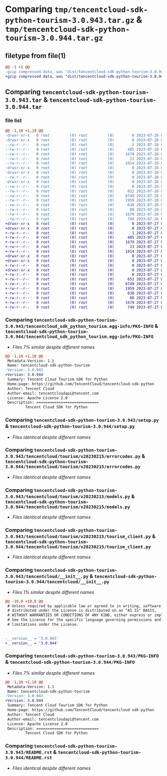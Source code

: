 # Comparing `tmp/tencentcloud-sdk-python-tourism-3.0.943.tar.gz` & `tmp/tencentcloud-sdk-python-tourism-3.0.944.tar.gz`

## filetype from file(1)

```diff
@@ -1 +1 @@
-gzip compressed data, was "dist/tencentcloud-sdk-python-tourism-3.0.943.tar", last modified: Wed Jul 26 00:47:05 2023, max compression
+gzip compressed data, was "dist/tencentcloud-sdk-python-tourism-3.0.944.tar", last modified: Thu Jul 27 02:26:25 2023, max compression
```

## Comparing `tencentcloud-sdk-python-tourism-3.0.943.tar` & `tencentcloud-sdk-python-tourism-3.0.944.tar`

### file list

```diff
@@ -1,19 +1,19 @@
-drwxr-xr-x   0 root         (0) root         (0)        0 2023-07-26 00:47:05.000000 tencentcloud-sdk-python-tourism-3.0.943/
-drwxr-xr-x   0 root         (0) root         (0)        0 2023-07-26 00:47:05.000000 tencentcloud-sdk-python-tourism-3.0.943/tencentcloud_sdk_python_tourism.egg-info/
--rw-r--r--   0 root         (0) root         (0)        1 2023-07-26 00:47:05.000000 tencentcloud-sdk-python-tourism-3.0.943/tencentcloud_sdk_python_tourism.egg-info/dependency_links.txt
--rw-r--r--   0 root         (0) root         (0)      485 2023-07-26 00:47:05.000000 tencentcloud-sdk-python-tourism-3.0.943/tencentcloud_sdk_python_tourism.egg-info/SOURCES.txt
--rw-r--r--   0 root         (0) root         (0)     1679 2023-07-26 00:47:05.000000 tencentcloud-sdk-python-tourism-3.0.943/tencentcloud_sdk_python_tourism.egg-info/PKG-INFO
--rw-r--r--   0 root         (0) root         (0)       13 2023-07-26 00:47:05.000000 tencentcloud-sdk-python-tourism-3.0.943/tencentcloud_sdk_python_tourism.egg-info/top_level.txt
--rw-r--r--   0 root         (0) root         (0)     1014 2023-07-26 00:47:05.000000 tencentcloud-sdk-python-tourism-3.0.943/setup.py
-drwxr-xr-x   0 root         (0) root         (0)        0 2023-07-26 00:47:05.000000 tencentcloud-sdk-python-tourism-3.0.943/tencentcloud/
-drwxr-xr-x   0 root         (0) root         (0)        0 2023-07-26 00:47:05.000000 tencentcloud-sdk-python-tourism-3.0.943/tencentcloud/tourism/
--rw-r--r--   0 root         (0) root         (0)        0 2023-07-26 00:47:05.000000 tencentcloud-sdk-python-tourism-3.0.943/tencentcloud/tourism/__init__.py
-drwxr-xr-x   0 root         (0) root         (0)        0 2023-07-26 00:47:05.000000 tencentcloud-sdk-python-tourism-3.0.943/tencentcloud/tourism/v20230215/
--rw-r--r--   0 root         (0) root         (0)        0 2023-07-26 00:47:05.000000 tencentcloud-sdk-python-tourism-3.0.943/tencentcloud/tourism/v20230215/__init__.py
--rw-r--r--   0 root         (0) root         (0)      652 2023-07-26 00:47:05.000000 tencentcloud-sdk-python-tourism-3.0.943/tencentcloud/tourism/v20230215/errorcodes.py
--rw-r--r--   0 root         (0) root         (0)     8749 2023-07-26 00:47:05.000000 tencentcloud-sdk-python-tourism-3.0.943/tencentcloud/tourism/v20230215/models.py
--rw-r--r--   0 root         (0) root         (0)     1959 2023-07-26 00:47:05.000000 tencentcloud-sdk-python-tourism-3.0.943/tencentcloud/tourism/v20230215/tourism_client.py
--rw-r--r--   0 root         (0) root         (0)      630 2023-07-26 00:47:05.000000 tencentcloud-sdk-python-tourism-3.0.943/tencentcloud/__init__.py
--rw-r--r--   0 root         (0) root         (0)       88 2023-07-26 00:47:05.000000 tencentcloud-sdk-python-tourism-3.0.943/setup.cfg
--rw-r--r--   0 root         (0) root         (0)     1679 2023-07-26 00:47:05.000000 tencentcloud-sdk-python-tourism-3.0.943/PKG-INFO
--rw-r--r--   0 root         (0) root         (0)      749 2023-07-26 00:47:05.000000 tencentcloud-sdk-python-tourism-3.0.943/README.rst
+drwxr-xr-x   0 root         (0) root         (0)        0 2023-07-27 02:26:25.000000 tencentcloud-sdk-python-tourism-3.0.944/
+drwxr-xr-x   0 root         (0) root         (0)        0 2023-07-27 02:26:25.000000 tencentcloud-sdk-python-tourism-3.0.944/tencentcloud_sdk_python_tourism.egg-info/
+-rw-r--r--   0 root         (0) root         (0)        1 2023-07-27 02:26:25.000000 tencentcloud-sdk-python-tourism-3.0.944/tencentcloud_sdk_python_tourism.egg-info/dependency_links.txt
+-rw-r--r--   0 root         (0) root         (0)      485 2023-07-27 02:26:25.000000 tencentcloud-sdk-python-tourism-3.0.944/tencentcloud_sdk_python_tourism.egg-info/SOURCES.txt
+-rw-r--r--   0 root         (0) root         (0)     1679 2023-07-27 02:26:25.000000 tencentcloud-sdk-python-tourism-3.0.944/tencentcloud_sdk_python_tourism.egg-info/PKG-INFO
+-rw-r--r--   0 root         (0) root         (0)       13 2023-07-27 02:26:25.000000 tencentcloud-sdk-python-tourism-3.0.944/tencentcloud_sdk_python_tourism.egg-info/top_level.txt
+-rw-r--r--   0 root         (0) root         (0)     1014 2023-07-27 02:26:25.000000 tencentcloud-sdk-python-tourism-3.0.944/setup.py
+drwxr-xr-x   0 root         (0) root         (0)        0 2023-07-27 02:26:25.000000 tencentcloud-sdk-python-tourism-3.0.944/tencentcloud/
+drwxr-xr-x   0 root         (0) root         (0)        0 2023-07-27 02:26:25.000000 tencentcloud-sdk-python-tourism-3.0.944/tencentcloud/tourism/
+-rw-r--r--   0 root         (0) root         (0)        0 2023-07-27 02:26:25.000000 tencentcloud-sdk-python-tourism-3.0.944/tencentcloud/tourism/__init__.py
+drwxr-xr-x   0 root         (0) root         (0)        0 2023-07-27 02:26:25.000000 tencentcloud-sdk-python-tourism-3.0.944/tencentcloud/tourism/v20230215/
+-rw-r--r--   0 root         (0) root         (0)        0 2023-07-27 02:26:25.000000 tencentcloud-sdk-python-tourism-3.0.944/tencentcloud/tourism/v20230215/__init__.py
+-rw-r--r--   0 root         (0) root         (0)      652 2023-07-27 02:26:25.000000 tencentcloud-sdk-python-tourism-3.0.944/tencentcloud/tourism/v20230215/errorcodes.py
+-rw-r--r--   0 root         (0) root         (0)     8749 2023-07-27 02:26:25.000000 tencentcloud-sdk-python-tourism-3.0.944/tencentcloud/tourism/v20230215/models.py
+-rw-r--r--   0 root         (0) root         (0)     1959 2023-07-27 02:26:25.000000 tencentcloud-sdk-python-tourism-3.0.944/tencentcloud/tourism/v20230215/tourism_client.py
+-rw-r--r--   0 root         (0) root         (0)      630 2023-07-27 02:26:25.000000 tencentcloud-sdk-python-tourism-3.0.944/tencentcloud/__init__.py
+-rw-r--r--   0 root         (0) root         (0)       88 2023-07-27 02:26:25.000000 tencentcloud-sdk-python-tourism-3.0.944/setup.cfg
+-rw-r--r--   0 root         (0) root         (0)     1679 2023-07-27 02:26:25.000000 tencentcloud-sdk-python-tourism-3.0.944/PKG-INFO
+-rw-r--r--   0 root         (0) root         (0)      749 2023-07-27 02:26:25.000000 tencentcloud-sdk-python-tourism-3.0.944/README.rst
```

### Comparing `tencentcloud-sdk-python-tourism-3.0.943/tencentcloud_sdk_python_tourism.egg-info/PKG-INFO` & `tencentcloud-sdk-python-tourism-3.0.944/tencentcloud_sdk_python_tourism.egg-info/PKG-INFO`

 * *Files 7% similar despite different names*

```diff
@@ -1,10 +1,10 @@
 Metadata-Version: 1.1
 Name: tencentcloud-sdk-python-tourism
-Version: 3.0.943
+Version: 3.0.944
 Summary: Tencent Cloud Tourism SDK for Python
 Home-page: https://github.com/TencentCloud/tencentcloud-sdk-python
 Author: Tencent Cloud
 Author-email: tencentcloudapi@tencent.com
 License: Apache License 2.0
 Description: ============================
         Tencent Cloud SDK for Python
```

### Comparing `tencentcloud-sdk-python-tourism-3.0.943/setup.py` & `tencentcloud-sdk-python-tourism-3.0.944/setup.py`

 * *Files identical despite different names*

### Comparing `tencentcloud-sdk-python-tourism-3.0.943/tencentcloud/tourism/v20230215/errorcodes.py` & `tencentcloud-sdk-python-tourism-3.0.944/tencentcloud/tourism/v20230215/errorcodes.py`

 * *Files identical despite different names*

### Comparing `tencentcloud-sdk-python-tourism-3.0.943/tencentcloud/tourism/v20230215/models.py` & `tencentcloud-sdk-python-tourism-3.0.944/tencentcloud/tourism/v20230215/models.py`

 * *Files identical despite different names*

### Comparing `tencentcloud-sdk-python-tourism-3.0.943/tencentcloud/tourism/v20230215/tourism_client.py` & `tencentcloud-sdk-python-tourism-3.0.944/tencentcloud/tourism/v20230215/tourism_client.py`

 * *Files identical despite different names*

### Comparing `tencentcloud-sdk-python-tourism-3.0.943/tencentcloud/__init__.py` & `tencentcloud-sdk-python-tourism-3.0.944/tencentcloud/__init__.py`

 * *Files 1% similar despite different names*

```diff
@@ -10,8 +10,8 @@
 # Unless required by applicable law or agreed to in writing, software
 # distributed under the License is distributed on an "AS IS" BASIS,
 # WITHOUT WARRANTIES OR CONDITIONS OF ANY KIND, either express or implied.
 # See the License for the specific language governing permissions and
 # limitations under the License.
 
 
-__version__ = '3.0.943'
+__version__ = '3.0.944'
```

### Comparing `tencentcloud-sdk-python-tourism-3.0.943/PKG-INFO` & `tencentcloud-sdk-python-tourism-3.0.944/PKG-INFO`

 * *Files 7% similar despite different names*

```diff
@@ -1,10 +1,10 @@
 Metadata-Version: 1.1
 Name: tencentcloud-sdk-python-tourism
-Version: 3.0.943
+Version: 3.0.944
 Summary: Tencent Cloud Tourism SDK for Python
 Home-page: https://github.com/TencentCloud/tencentcloud-sdk-python
 Author: Tencent Cloud
 Author-email: tencentcloudapi@tencent.com
 License: Apache License 2.0
 Description: ============================
         Tencent Cloud SDK for Python
```

### Comparing `tencentcloud-sdk-python-tourism-3.0.943/README.rst` & `tencentcloud-sdk-python-tourism-3.0.944/README.rst`

 * *Files identical despite different names*

